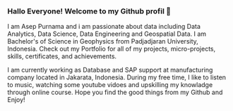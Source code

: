 ### Hallo Everyone! Welcome to my Github profil 🙌
I am Asep Purnama and i am passionate about data including Data Analytics, Data Science, Data Engineering and Geospatial Data. I am Bachelor's of Science in Geophysics from Padjadjaran University, Indonesia. Check out my Portfolio for all of my projects, micro-projects, skills, certificates, and achievements.

I am currently working as Database and SAP support at manufacturing company located in Jakarata, Indonesia. During my free time, I like to listen to music, watching some youtube vidoes and upskilling my knowladge through online course. Hope you find the good things from my Github and Enjoy! 
